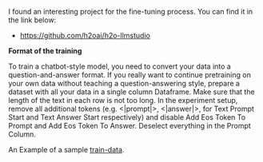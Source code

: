 I found an interesting project for the fine-tuning process. You can find it in the link below:

* https://github.com/h2oai/h2o-llmstudio

__Format of the training__ 

To train a chatbot-style model, you need to convert your data into a question-and-answer format.
If you really want to continue pretraining on your own data without teaching a question-answering style, prepare a dataset with all your data in a single column Dataframe. Make sure that the length of the text in each row is not too long. In the experiment setup, remove all additional tokens (e.g. <|prompt|>, <|answer|>, for Text Prompt Start and Text Answer Start respectively) and disable Add Eos Token To Prompt and Add Eos Token To Answer. Deselect everything in the Prompt Column.

An Example of a sample [train-data](train_full.csv).

